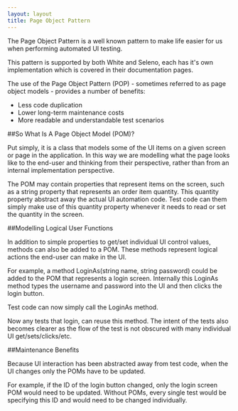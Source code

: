 ```yaml
---
layout: layout
title: Page Object Pattern
---
```


The Page Object Pattern is a well known pattern to make life easier for us when performing automated UI testing.

This pattern is supported by both White and Seleno, each has it's own implementation which is covered in their documentation pages.

The use of the Page Object Pattern (POP) - sometimes referred to as page object models - provides a number of benefits:

- Less code duplication
- Lower long-term maintenance costs
- More readable and understandable test scenarios

##So What Is A Page Object Model (POM)?

Put simply, it is a class that models some of the UI items on a given screen or page in the application. In this way we are modelling what the page looks like to the end-user and thinking from their perspective, rather than from an internal implementation perspective.

The POM may contain properties that represent items on the screen, such as a string property that represents an order item quantity. This quantity property abstract away the actual UI automation code. Test code can them simply make use of this quantity property whenever it needs to read or set the quantity in the screen.

##Modelling Logical User Functions

In addition to simple properties to get/set individual UI control values, methods can also be added to a POM. These methods represent logical actions the end-user can make in the UI.

For example, a method LoginAs(string name, string password) could be added to the POM that represents a login screen. Internally this LoginAs method types the username and password into the UI and then clicks the login button.

Test code can now simply call the LoginAs method.

Now any tests that login, can reuse this method. The intent of the tests also becomes clearer as the flow of the test is not obscured with many individual UI get/sets/clicks/etc.

##Maintenance Benefits

Because UI interaction has been abstracted away from test code, when the UI changes only the POMs have to be updated.

For example, if the ID of the login button changed, only the login screen POM would need to be updated. Without POMs, every single test would be specifying this ID and would need to be changed individually.
